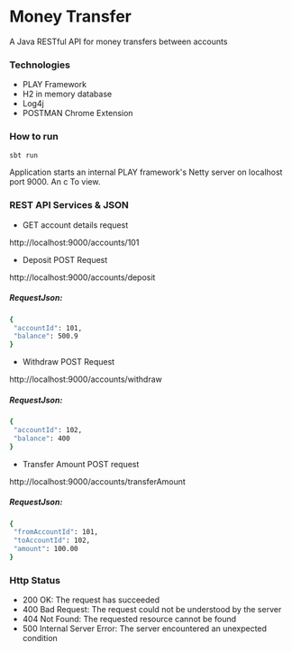 # Money Transfer

A Java RESTful API for money transfers between accounts

### Technologies
- PLAY Framework
- H2 in memory database
- Log4j
- POSTMAN Chrome Extension

### How to run
```sh
sbt run
```

Application starts an internal PLAY framework's Netty server on localhost port 9000. An c To view.

### REST API Services & JSON

- GET account details request

http://localhost:9000/accounts/101

- Deposit POST Request

http://localhost:9000/accounts/deposit

##### RequestJson:
```sh
{
 "accountId": 101,
 "balance": 500.9
}
```

- Withdraw POST Request

http://localhost:9000/accounts/withdraw

##### RequestJson:
```sh
{
 "accountId": 102,
 "balance": 400
}
```

- Transfer Amount POST request

http://localhost:9000/accounts/transferAmount

##### RequestJson:
```sh
{
 "fromAccountId": 101,
 "toAccountId": 102,  
 "amount": 100.00
}
```

### Http Status
- 200 OK: The request has succeeded
- 400 Bad Request: The request could not be understood by the server 
- 404 Not Found: The requested resource cannot be found
- 500 Internal Server Error: The server encountered an unexpected condition 
